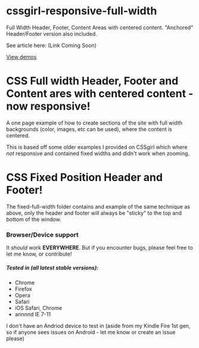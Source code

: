 # cssgirl-responsive-full-width
Full Width Header, Footer, Content Areas with centered content. 
"Anchored" Header/Footer version also included.

See article here: (Link Coming Soon)

[View demos](http://cssgirl.github.io/cssgirl-responsive-full-width)


# CSS Full width Header, Footer and Content ares with centered content - now responsive!

A one page example of how to create sections of the site with full width backgrounds (color, images, etc can be used), where the content is centered.

This is based off some older examples I provided on CSSgirl which where *not* responsive and contained fixed widths and didn't work when zooming.

# CSS Fixed Position Header and Footer!

The fixed-full-width folder contains and example of the same technique as above, only the header and footer will always be "sticky" to the top and bottom of the window.

### Browser/Device support

It *should* work **EVERYWHERE**. But if you encounter bugs, please feel free to let me know, or contribute!

##### Tested in (all latest stable versions):

* Chrome
* Firefox
* Opera
* Safari
* iOS Safari, Chrome
* annnnd IE 7-11

I don't have an Andriod device to test in (aside from my Kindle Fire 1st gen, so if anyone sees issues on Android - let me know or create an issue please)